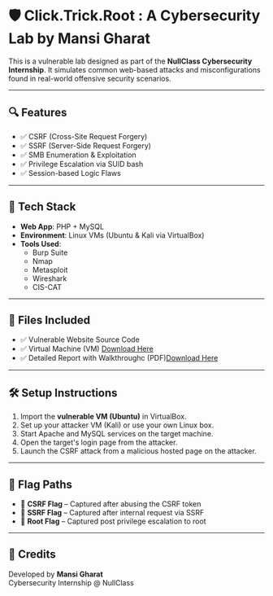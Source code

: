 # 🛡️ Click.Trick.Root : A Cybersecurity Lab by Mansi Gharat

This is a vulnerable lab designed as part of the **NullClass Cybersecurity Internship**. It simulates common web-based attacks and misconfigurations found in real-world offensive security scenarios.

---

## 🔍 Features

- ✅ CSRF (Cross-Site Request Forgery)
- ✅ SSRF (Server-Side Request Forgery)
- ✅ SMB Enumeration & Exploitation
- ✅ Privilege Escalation via SUID bash
- ✅ Session-based Logic Flaws

---

## 🧰 Tech Stack

- **Web App**: PHP + MySQL
- **Environment**: Linux VMs (Ubuntu & Kali via VirtualBox)
- **Tools Used**:
  - Burp Suite
  - Nmap
  - Metasploit
  - Wireshark
  - CIS-CAT

---

## 📁 Files Included

- ✅ Vulnerable Website Source Code
- ✅ Virtual Machine (VM) [Download Here](https://drive.google.com/file/d/10VCSkxFXg0kCwLLSejvuUoCgKWeMWYnU/view)
- ✅ Detailed Report with Walkthroughc (PDF)[Download Here](https://drive.google.com/file/d/1xlC9gZulwVpUwoPWd65TISkL-T6U7Kuw/view?usp=sharing)

---

## 🛠️ Setup Instructions

1. Import the **vulnerable VM (Ubuntu)** in VirtualBox.
2. Set up your attacker VM (Kali) or use your own Linux box.
3. Start Apache and MySQL services on the target machine.
4. Open the target's login page from the attacker.
5. Launch the CSRF attack from a malicious hosted page on the attacker.

---

## 🎯 Flag Paths

- 🏁 **CSRF Flag** – Captured after abusing the CSRF token
- 🏁 **SSRF Flag** – Captured after internal request via SSRF
- 🏁 **Root Flag** – Captured post privilege escalation to root

---

## 📌 Credits

Developed by **Mansi Gharat**  
Cybersecurity Internship @ NullClass
